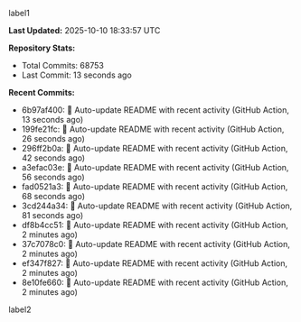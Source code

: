 
label1 
<!-- ACTIVITY_START -->
**Last Updated:** 2025-10-10 18:33:57 UTC

**Repository Stats:**
- Total Commits: 68753
- Last Commit: 13 seconds ago

**Recent Commits:**
- 6b97af400: 🤖 Auto-update README with recent activity (GitHub Action, 13 seconds ago)
- 199fe21fc: 🤖 Auto-update README with recent activity (GitHub Action, 26 seconds ago)
- 296ff2b0a: 🤖 Auto-update README with recent activity (GitHub Action, 42 seconds ago)
- a3efac03e: 🤖 Auto-update README with recent activity (GitHub Action, 56 seconds ago)
- fad0521a3: 🤖 Auto-update README with recent activity (GitHub Action, 68 seconds ago)
- 3cd244a34: 🤖 Auto-update README with recent activity (GitHub Action, 81 seconds ago)
- df8b4cc51: 🤖 Auto-update README with recent activity (GitHub Action, 2 minutes ago)
- 37c7078c0: 🤖 Auto-update README with recent activity (GitHub Action, 2 minutes ago)
- ef347f827: 🤖 Auto-update README with recent activity (GitHub Action, 2 minutes ago)
- 8e10fe660: 🤖 Auto-update README with recent activity (GitHub Action, 2 minutes ago)
<!-- ACTIVITY_END -->

label2
